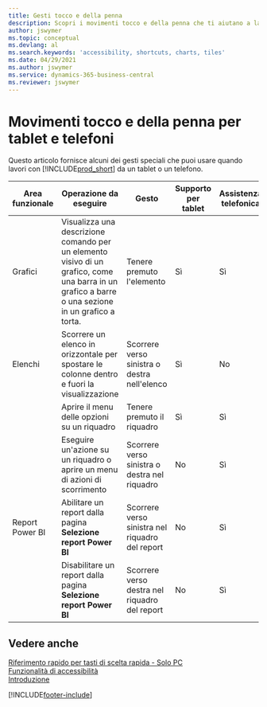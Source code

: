 ```yaml
---
title: Gesti tocco e della penna
description: Scopri i movimenti tocco e della penna che ti aiutano a lavorare in modo efficiente con i tuoi dati da tablet e telefoni.
author: jswymer
ms.topic: conceptual
ms.devlang: al
ms.search.keywords: 'accessibility, shortcuts, charts, tiles'
ms.date: 04/29/2021
ms.author: jswymer
ms.service: dynamics-365-business-central
ms.reviewer: jswymer
---
```


# <a name="touch-and-pen-gestures-for-tablet-and-phones"></a>Movimenti tocco e della penna per tablet e telefoni

Questo articolo fornisce alcuni dei gesti speciali che puoi usare quando lavori con [!INCLUDE[prod_short](includes/prod_short.md)] da un tablet o un telefono.

|Area funzionale|Operazione da eseguire|Gesto|Supporto per tablet|Assistenza telefonica|
|------------|----------------------|-------|--------------|-------------|
|Grafici|Visualizza una descrizione comando per un elemento visivo di un grafico, come una barra in un grafico a barre o una sezione in un grafico a torta.|Tenere premuto l'elemento|Sì|Sì|
|Elenchi|Scorrere un elenco in orizzontale per spostare le colonne dentro e fuori la visualizzazione|Scorrere verso sinistra o destra nell'elenco|Sì|No|
||Aprire il menu delle opzioni su un riquadro|Tenere premuto il riquadro|Sì|Sì|
||Eseguire un'azione su un riquadro o aprire un menu di azioni di scorrimento |Scorrere verso sinistra o destra nel riquadro|No|Sì|
|Report Power BI|Abilitare un report dalla pagina **Selezione report Power BI** |Scorrere verso sinistra nel riquadro del report|No|Sì|
||Disabilitare un report dalla pagina **Selezione report Power BI** |Scorrere verso destra nel riquadro del report|No|Sì|

<!-- ## Charts

Business Central built-in charts display useful information about business data and KPIs. You can get additional information about the data by using the tooltips that are available on top of the data. To access a tooltip, tap and hold or hover over the data.

-->

## <a name="see-also"></a>Vedere anche

[Riferimento rapido per tasti di scelta rapida - Solo PC](keyboard-shortcuts-cheatsheet.md)  
[Funzionalità di accessibilità](ui-accessibility.md)  
[Introduzione](/dynamics365/business-central/ui-get-ready-business)  

[!INCLUDE[footer-include](includes/footer-banner.md)]
